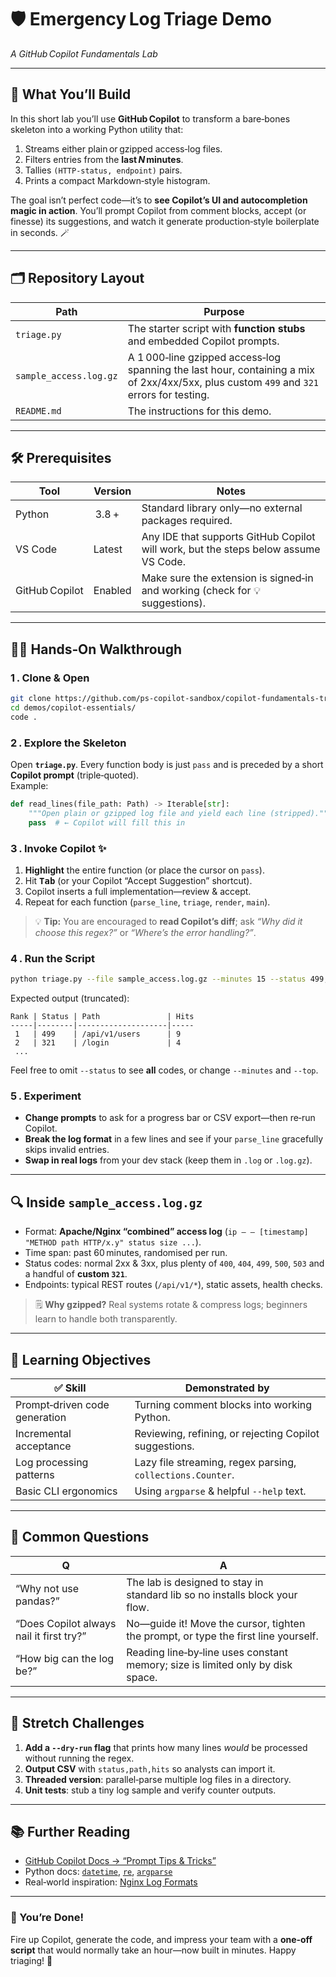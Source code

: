 # 🛡️ Emergency Log Triage Demo  
*A GitHub Copilot Fundamentals Lab*  

---

## 🚀 What You’ll Build
In this short lab you’ll use **GitHub Copilot** to transform a bare‑bones skeleton into a working Python utility that:

1. Streams either plain or gzipped access‑log files.  
2. Filters entries from the **last *N* minutes**.  
3. Tallies `(HTTP‑status, endpoint)` pairs.  
4. Prints a compact Markdown‑style histogram.  

The goal isn’t perfect code—it’s to **see Copilot’s UI and autocompletion magic in action**. You’ll prompt Copilot from comment blocks, accept (or finesse) its suggestions, and watch it generate production‑style boilerplate in seconds. 🪄

---

## 🗂️ Repository Layout

| Path | Purpose |
|------|---------|
| `triage.py` | The starter script with **function stubs** and embedded Copilot prompts. |
| `sample_access.log.gz` | A 1 000‑line gzipped access‑log spanning the last hour, containing a mix of 2xx/4xx/5xx, plus custom `499` and `321` errors for testing. |
| `README.md` | The instructions for this demo. |

---

## 🛠️ Prerequisites

| Tool | Version | Notes |
|------|---------|-------|
| Python | 3.8 + | Standard library only—no external packages required. |
| VS Code | Latest | Any IDE that supports GitHub Copilot will work, but the steps below assume VS Code. |
| GitHub Copilot | Enabled | Make sure the extension is signed‑in and working (check for 💡 suggestions). |

---

## 🧑‍💻 Hands‑On Walkthrough

### 1 . Clone & Open
```bash
git clone https://github.com/ps-copilot-sandbox/copilot-fundamentals-training.git
cd demos/copilot-essentials/
code .
```

### 2 . Explore the Skeleton
Open **`triage.py`**. Every function body is just `pass` and is preceded by a short **Copilot prompt** (triple‑quoted).  
Example:

```python
def read_lines(file_path: Path) -> Iterable[str]:
    """Open plain or gzipped log file and yield each line (stripped)."""
    pass  # ← Copilot will fill this in
```

### 3 . Invoke Copilot ✨
1. **Highlight** the entire function (or place the cursor on `pass`).  
2. Hit **<kbd>Tab</kbd>** (or your Copilot “Accept Suggestion” shortcut).  
3. Copilot inserts a full implementation—review & accept.  
4. Repeat for each function (`parse_line`, `triage`, `render`, `main`).  

> 💡 **Tip:** You are encouraged to **read Copilot’s diff**; ask *“Why did it choose this regex?”* or *“Where’s the error handling?”*.

### 4 . Run the Script
```bash
python triage.py --file sample_access.log.gz --minutes 15 --status 499,321 --top 10
```

Expected output (truncated):

```
Rank | Status | Path               | Hits
-----|--------|--------------------|-----
 1   | 499    | /api/v1/users      | 9
 2   | 321    | /login             | 4
 ...
```

Feel free to omit `--status` to see **all** codes, or change `--minutes` and `--top`.

### 5 . Experiment
- **Change prompts** to ask for a progress bar or CSV export—then re‑run Copilot.  
- **Break the log format** in a few lines and see if your `parse_line` gracefully skips invalid entries.  
- **Swap in real logs** from your dev stack (keep them in `.log` or `.log.gz`).  

---

## 🔍 Inside `sample_access.log.gz`

* Format: **Apache/Nginx “combined” access log** (`ip – – [timestamp] "METHOD path HTTP/x.y" status size ...`).  
* Time span: past 60 minutes, randomised per run.  
* Status codes: normal 2xx & 3xx, plus plenty of `400`, `404`, `499`, `500`, `503` and a handful of **custom `321`**.  
* Endpoints: typical REST routes (`/api/v1/*`), static assets, health checks.

> 🗒️ **Why gzipped?** Real systems rotate & compress logs; beginners learn to handle both transparently.

---

## 🎯 Learning Objectives

| ✅ Skill | Demonstrated by |
|----------|-----------------|
| Prompt‑driven code generation | Turning comment blocks into working Python. |
| Incremental acceptance | Reviewing, refining, or rejecting Copilot suggestions. |
| Log processing patterns | Lazy file streaming, regex parsing, `collections.Counter`. |
| Basic CLI ergonomics | Using `argparse` & helpful `--help` text. |

---

## 💬 Common Questions

| Q | A |
|---|---|
| “Why not use pandas?” | The lab is designed to stay in standard lib so no installs block your flow. |
| “Does Copilot always nail it first try?” | No—guide it! Move the cursor, tighten the prompt, or type the first line yourself. |
| “How big can the log be?” | Reading line‑by‑line uses constant memory; size is limited only by disk space. |

---

## 🧩 Stretch Challenges

1. **Add a `--dry‑run` flag** that prints how many lines *would* be processed without running the regex.  
2. **Output CSV** with `status,path,hits` so analysts can import it.  
3. **Threaded version**: parallel‑parse multiple log files in a directory.  
4. **Unit tests**: stub a tiny log sample and verify counter outputs.

---

## 📚 Further Reading

* [GitHub Copilot Docs → “Prompt Tips & Tricks”](https://docs.github.com/en/copilot)  
* Python docs: [`datetime`](https://docs.python.org/3/library/datetime.html), [`re`](https://docs.python.org/3/library/re.html), [`argparse`](https://docs.python.org/3/library/argparse.html)  
* Real‑world inspiration: [Nginx Log Formats](https://nginx.org/en/docs/http/ngx_http_log_module.html)

---

### 🎉 You’re Done!

Fire up Copilot, generate the code, and impress your team with a **one‑off script** that would normally take an hour—now built in minutes. Happy triaging! 🥳
